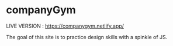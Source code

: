 # companyGym

LIVE VERSION : https://companygym.netlify.app/

The goal of this site is to practice design skills with a spinkle of JS.
